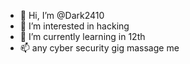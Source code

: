 - 👋 Hi, I’m @Dark2410
- 👀 I’m interested in hacking
- 🌱 I’m currently learning in 12th
- 📫 any cyber security gig massage me

<!---
Dark2410/Dark2410 is a ✨ special ✨ repository because its `README.md` (this file) appears on your GitHub profile.
You can click the Preview link to take a look at your changes.
--->
